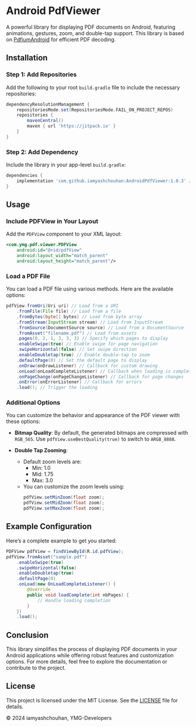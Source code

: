 

# Android PdfViewer

A powerful library for displaying PDF documents on Android, featuring animations, gestures, zoom, and double-tap support. This library is based on [PdfiumAndroid](https://github.com/barteksc/PdfiumAndroid) for efficient PDF decoding.

## Installation

### Step 1: Add Repositories

Add the following to your root `build.gradle` file to include the necessary repositories:

```groovy
dependencyResolutionManagement {
    repositoriesMode.set(RepositoriesMode.FAIL_ON_PROJECT_REPOS)
    repositories {
        mavenCentral()
        maven { url 'https://jitpack.io' }
    }
}
```

### Step 2: Add Dependency

Include the library in your app-level `build.gradle`:

```groovy
dependencies {
    implementation 'com.github.iamyashchouhan:AndroidPdfViewer:1.0.3' // Replace 'Tag' with the latest version
}
```

## Usage

### Include PDFView in Your Layout

Add the `PDFView` component to your XML layout:

```xml
<com.ymg.pdf.viewer.PDFView
    android:id="@+id/pdfView"
    android:layout_width="match_parent"
    android:layout_height="match_parent"/>
```

### Load a PDF File

You can load a PDF file using various methods. Here are the available options:

```java
pdfView.fromUri(Uri uri) // Load from a URI
    .fromFile(File file) // Load from a file
    .fromBytes(byte[] bytes) // Load from byte array
    .fromStream(InputStream stream) // Load from InputStream
    .fromSource(DocumentSource source) // Load from a DocumentSource
    .fromAsset("filename.pdf") // Load from assets
    .pages(0, 2, 1, 3, 3, 3) // Specify which pages to display
    .enableSwipe(true) // Enable swipe for page navigation
    .swipeHorizontal(false) // Set swipe direction
    .enableDoubletap(true) // Enable double-tap to zoom
    .defaultPage(0) // Set the default page to display
    .onDraw(onDrawListener) // Callback for custom drawing
    .onLoad(onLoadCompleteListener) // Callback when loading is complete
    .onPageChange(onPageChangeListener) // Callback for page changes
    .onError(onErrorListener) // Callback for errors
    .load(); // Trigger the loading
```

### Additional Options

You can customize the behavior and appearance of the PDF viewer with these options:

- **Bitmap Quality**: By default, the generated bitmaps are compressed with `RGB_565`. Use `pdfView.useBestQuality(true)` to switch to `ARGB_8888`.

- **Double Tap Zooming**: 
  - Default zoom levels are:
    - Min: 1.0
    - Mid: 1.75
    - Max: 3.0
  - You can customize the zoom levels using:
    ```java
    pdfView.setMinZoom(float zoom);
    pdfView.setMidZoom(float zoom);
    pdfView.setMaxZoom(float zoom);
    ```

## Example Configuration

Here’s a complete example to get you started:

```java
PDFView pdfView = findViewById(R.id.pdfView);
pdfView.fromAsset("sample.pdf")
    .enableSwipe(true)
    .swipeHorizontal(false)
    .enableDoubletap(true)
    .defaultPage(0)
    .onLoad(new OnLoadCompleteListener() {
        @Override
        public void loadComplete(int nbPages) {
            // Handle loading completion
        }
    })
    .load();
```

## Conclusion

This library simplifies the process of displaying PDF documents in your Android applications while offering robust features and customization options. For more details, feel free to explore the documentation or contribute to the project.

## License

This project is licensed under the MIT License. See the [LICENSE](LICENSE) file for details.

© 2024 iamyashchouhan, YMG-Developers

